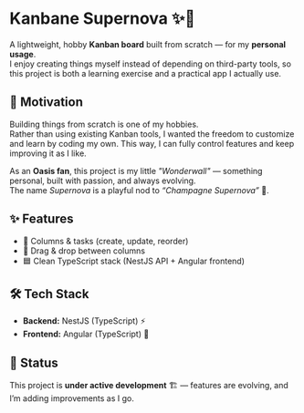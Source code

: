 # Kanbane Supernova ✨🌌

A lightweight, hobby **Kanban board** built from scratch — for my **personal usage**.  
I enjoy creating things myself instead of depending on third-party tools, so this project is both a learning exercise and a practical app I actually use.

## 🚀 Motivation
Building things from scratch is one of my hobbies.  
Rather than using existing Kanban tools, I wanted the freedom to customize and learn by coding my own. This way, I can fully control features and keep improving it as I like.

As an **Oasis fan**, this project is my little *"Wonderwall"* — something personal, built with passion, and always evolving.  
The name *Supernova* is a playful nod to *“Champagne Supernova”* 🌠.

## ✨ Features
- 📌 Columns & tasks (create, update, reorder)  
- 🔀 Drag & drop between columns  
- 🟦 Clean TypeScript stack (NestJS API + Angular frontend)  

## 🛠️ Tech Stack
- **Backend:** NestJS (TypeScript) ⚡  
- **Frontend:** Angular (TypeScript) 🎨  

## 🚧 Status
This project is **under active development** 🏗️ — features are evolving, and I’m adding improvements as I go.  

